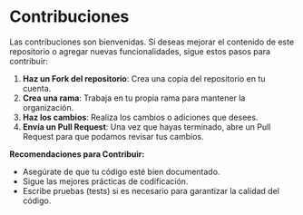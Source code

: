 # Contribuciones

Las contribuciones son bienvenidas. Si deseas mejorar el contenido de este repositorio o agregar nuevas funcionalidades, sigue estos pasos para contribuir:

1. **Haz un Fork del repositorio**: Crea una copia del repositorio en tu cuenta.
2. **Crea una rama**: Trabaja en tu propia rama para mantener la organización.
3. **Haz los cambios**: Realiza los cambios o adiciones que desees.
4. **Envía un Pull Request**: Una vez que hayas terminado, abre un Pull Request para que podamos revisar tus cambios.

**Recomendaciones para Contribuir:**

- Asegúrate de que tu código esté bien documentado.
- Sigue las mejores prácticas de codificación.
- Escribe pruebas (tests) si es necesario para garantizar la calidad del código.

